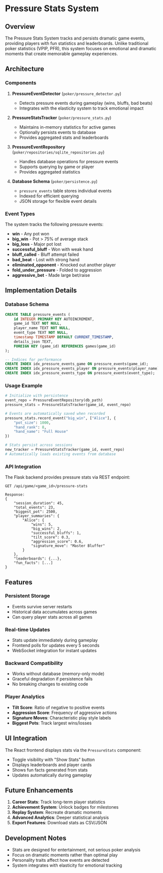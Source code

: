 # Pressure Stats System

## Overview

The Pressure Stats System tracks and persists dramatic game events, providing players with fun statistics and leaderboards. Unlike traditional poker statistics (VPIP, PFR), this system focuses on emotional and dramatic moments that create memorable gameplay experiences.

## Architecture

### Components

1. **PressureEventDetector** (`poker/pressure_detector.py`)
   - Detects pressure events during gameplay (wins, bluffs, bad beats)
   - Integrates with the elasticity system to track emotional impact

2. **PressureStatsTracker** (`poker/pressure_stats.py`)
   - Maintains in-memory statistics for active games
   - Optionally persists events to database
   - Provides aggregated stats and leaderboards

3. **PressureEventRepository** (`poker/repositories/sqlite_repositories.py`)
   - Handles database operations for pressure events
   - Supports querying by game or player
   - Provides aggregated statistics

4. **Database Schema** (`poker/persistence.py`)
   - `pressure_events` table stores individual events
   - Indexed for efficient querying
   - JSON storage for flexible event details

### Event Types

The system tracks the following pressure events:

- **win** - Any pot won
- **big_win** - Pot > 75% of average stack
- **big_loss** - Major pot lost
- **successful_bluff** - Won with weak hand
- **bluff_called** - Bluff attempt failed
- **bad_beat** - Lost with strong hand
- **eliminated_opponent** - Knocked out another player
- **fold_under_pressure** - Folded to aggression
- **aggressive_bet** - Made large bet/raise

## Implementation Details

### Database Schema

```sql
CREATE TABLE pressure_events (
    id INTEGER PRIMARY KEY AUTOINCREMENT,
    game_id TEXT NOT NULL,
    player_name TEXT NOT NULL,
    event_type TEXT NOT NULL,
    timestamp TIMESTAMP DEFAULT CURRENT_TIMESTAMP,
    details_json TEXT,
    FOREIGN KEY (game_id) REFERENCES games(game_id)
);

-- Indices for performance
CREATE INDEX idx_pressure_events_game ON pressure_events(game_id);
CREATE INDEX idx_pressure_events_player ON pressure_events(player_name);
CREATE INDEX idx_pressure_events_type ON pressure_events(event_type);
```

### Usage Example

```python
# Initialize with persistence
event_repo = PressureEventRepository(db_path)
pressure_stats = PressureStatsTracker(game_id, event_repo)

# Events are automatically saved when recorded
pressure_stats.record_event("big_win", ["Alice"], {
    "pot_size": 1000,
    "hand_rank": 8,
    "hand_name": "Full House"
})

# Stats persist across sessions
new_tracker = PressureStatsTracker(game_id, event_repo)
# Automatically loads existing events from database
```

### API Integration

The Flask backend provides pressure stats via REST endpoint:

```
GET /api/game/<game_id>/pressure-stats

Response:
{
    "session_duration": 45,
    "total_events": 23,
    "biggest_pot": 2500,
    "player_summaries": {
        "Alice": {
            "wins": 5,
            "big_wins": 2,
            "successful_bluffs": 1,
            "tilt_score": 0.3,
            "aggression_score": 0.6,
            "signature_move": "Master Bluffer"
        }
    },
    "leaderboards": {...},
    "fun_facts": [...]
}
```

## Features

### Persistent Storage
- Events survive server restarts
- Historical data accumulates across games
- Can query player stats across all games

### Real-time Updates
- Stats update immediately during gameplay
- Frontend polls for updates every 5 seconds
- WebSocket integration for instant updates

### Backward Compatibility
- Works without database (memory-only mode)
- Graceful degradation if persistence fails
- No breaking changes to existing code

### Player Analytics
- **Tilt Score**: Ratio of negative to positive events
- **Aggression Score**: Frequency of aggressive actions
- **Signature Moves**: Characteristic play style labels
- **Biggest Pots**: Track largest wins/losses

## UI Integration

The React frontend displays stats via the `PressureStats` component:
- Toggle visibility with "Show Stats" button
- Displays leaderboards and player cards
- Shows fun facts generated from stats
- Updates automatically during gameplay

## Future Enhancements

1. **Career Stats**: Track long-term player statistics
2. **Achievement System**: Unlock badges for milestones
3. **Replay System**: Recreate dramatic moments
4. **Advanced Analytics**: Deeper statistical analysis
5. **Export Features**: Download stats as CSV/JSON

## Development Notes

- Stats are designed for entertainment, not serious poker analysis
- Focus on dramatic moments rather than optimal play
- Personality traits affect how events are detected
- System integrates with elasticity for emotional tracking
